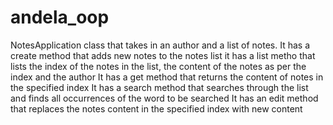 # andela_oop
NotesApplication class that takes in an author and a list of notes. 
It has a create method that adds new notes to the notes list
it has a list metho that lists the index of the notes in the list, the content of the notes as per the index and the author
It has a get method that returns the content of notes in the specified index
It has a search method that searches through the list and finds all occurrences of the word to be searched
It has an edit method that replaces the notes content in the specified index with new content
